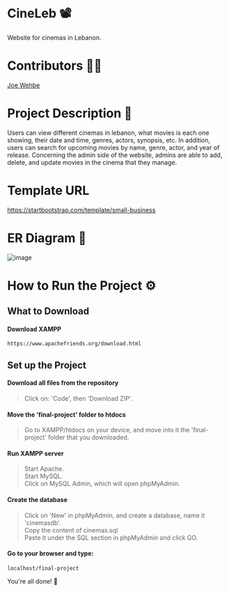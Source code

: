 # CineLeb :film_projector:
Website for cinemas in Lebanon.

# Contributors :raising_hand_man:
<a href="https://github.com/Joe-Wehbe">Joe Wehbe</a>

# Project Description :page_with_curl: 
Users can view different cinemas in lebanon, what movies is each one showing, their date and time, genres, actors, synopsis, etc. In addition, users can search for upcoming movies by name, genre, actor, and year of release. Concerning the admin side of the website, admins are able to add, delete, and update movies in the cinema that they manage.

# Template URL
https://startbootstrap.com/template/small-business
      
# ER Diagram :link:
![image](https://user-images.githubusercontent.com/102875229/209585259-859d70b8-8fce-4a9f-b6c8-26fc79f03236.png)

# How to Run the Project :gear:
## What to Download
#### Download XAMPP
```
https://www.apachefriends.org/download.html
```

## Set up the Project
#### Download all files from the repository
> Click on: 'Code', then 'Download ZIP'.

#### Move the 'final-project' folder to htdocs
> Go to XAMPP/htdocs on your device, and move into it the 'final-project' folder that you downloaded.

#### Run XAMPP server
> Start Apache.\
> Start MySQL.\
> Click on MySQL Admin, which will open phpMyAdmin.

#### Create the database
> Click on 'New' in phpMyAdmin, and create a database, name it 'cinemasdb'.\
> Copy the content of cinemas.sql\
> Paste it under the SQL section in phpMyAdmin and click GO.

#### Go to your browser and type:
```
localhost/final-project
```

You're all done! :slightly_smiling_face:	
